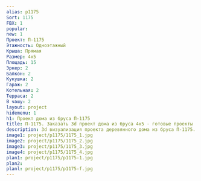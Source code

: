 ```yaml
---
alias: p1175
Sort: 1175
FBX: 1
popular: 
new: 1
Проект: П-1175
Этажность: Одноэтажный
Крыша: Прямая
Размер: 4х5
Площадь: 15
Эркер: 2
Балкон: 2
Кукушка: 2
Гараж: 2
Котельная: 2
Терраса: 2
В чашу: 2
layout: project
hidemenu: 1
h1: Проект дома из бруса П-1175
title: П-1175. Заказать 3d проект дома из бруса 4х5 - готовые проекты
description: 3d визуализация проекта деревянного дома из бруса П-1175. Площадь 15 м2, размер 4х5. Вы можете внести любые изменения в проект.
image1: project/p1175/1175_1.jpg
image2: project/p1175/1175_2.jpg
image3: project/p1175/1175_3.jpg
image4: project/p1175/1175_4.jpg
plan1: project/p1175/p1175-1.jpg
plan2: 
planl: project/p1175/p1175-f.jpg
---
```

